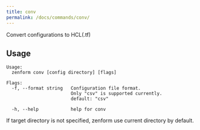 ```yaml
---
title: conv
permalink: /docs/commands/conv/
---
```


Convert configurations to HCL(.tf)

## Usage

```
Usage:
  zenform conv [config directory] [flags]

Flags:
  -f, --format string   Configuration file format.
                        Only "csv" is supported currently.
                        default: "csv"

  -h, --help            help for conv
```

If target directory is not specified, zenform use current directory by default.
